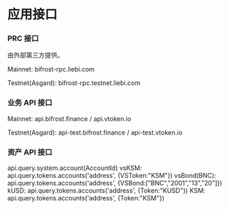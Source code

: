 # 应用接口

### PRC 接口

由外部第三方提供。

Mainnet: bifrost-rpc.liebi.com 

Testnet\(Asgard\): bifrost-rpc.testnet.liebi.com 

### 业务 API 接口

Mainnet: api.bifrost.finance / api.vtoken.io 

Testnet\(Asgard\): api-test.bifrost.finance / api-test.vtoken.io

### 资产 API 接口

api.query.system.account(AccountId)
vsKSM: api.query.tokens.accounts('address', {VSToken:"KSM"})
vsBond(BNC): api.query.tokens.accounts('address', {VSBond:["BNC","2001","13","20"]})
kUSD: api.query.tokens.accounts('address', {Token:"KUSD"})
KSM: api.query.tokens.accounts('address', {Token:"KSM"})

